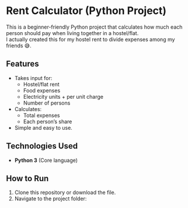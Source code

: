 # Rent Calculator (Python Project)
This is a beginner-friendly Python project that calculates how much each person should pay when living together in a hostel/flat.  
I actually created this for my hostel rent to divide expenses among my friends 😅.


## Features
- Takes input for:
  - Hostel/flat rent
  - Food expenses
  - Electricity units + per unit charge
  - Number of persons
- Calculates:
  - Total expenses
  - Each person’s share
- Simple and easy to use.



## Technologies Used
- **Python 3** (Core language)



##  How to Run
1. Clone this repository or download the file.
2. Navigate to the project folder:


